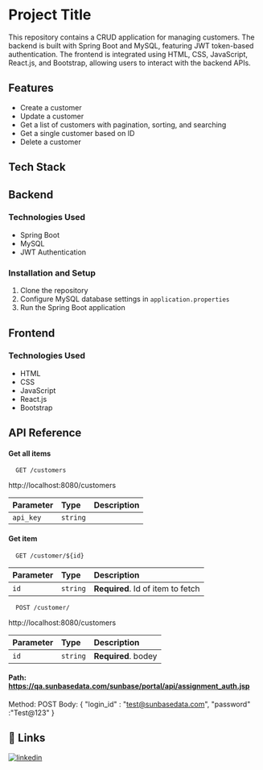 
# Project Title

This repository contains a CRUD application for managing customers. The backend is built with Spring Boot and MySQL, featuring JWT token-based authentication. The frontend is integrated using HTML, CSS, JavaScript, React.js, and Bootstrap, allowing users to interact with the backend APIs.


## Features

-  Create a customer
- Update a customer
- Get a list of customers with pagination, sorting, and searching
- Get a single customer based on ID
- Delete a customer


## Tech Stack

## Backend
### Technologies Used
- Spring Boot
- MySQL
- JWT Authentication

### Installation and Setup
1. Clone the repository
2. Configure MySQL database settings in `application.properties`
3. Run the Spring Boot application

## Frontend
### Technologies Used
- HTML
- CSS
- JavaScript
- React.js
- Bootstrap

## API Reference

#### Get all items

```http
  GET /customers
```
http://localhost:8080/customers

| Parameter | Type     | Description                |
| :-------- | :------- | :------------------------- |
| `api_key` | `string`  |

#### Get item

```http
  GET /customer/${id}
```

| Parameter | Type     | Description                       |
| :-------- | :------- | :-------------------------------- |
| `id`      | `string` | **Required**. Id of item to fetch |
```http
  POST /customer/
```
http://localhost:8080/customers

| Parameter | Type     | Description                       |
| :-------- | :------- | :-------------------------------- |
| `id`      | `string` | **Required**. bodey |

#### Path: https://qa.sunbasedata.com/sunbase/portal/api/assignment_auth.jsp


Method: POST
Body:
{
"login_id" : "test@sunbasedata.com",
"password" :"Test@123"
}



## 🔗 Links

[![linkedin](https://img.shields.io/badge/linkedin-0A66C2?style=for-the-badge&logo=linkedin&logoColor=white)](https://www.linkedin.com/in/deepak-kumar-01b417214/)

